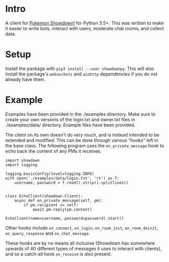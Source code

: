 # Intro
A client for [Pokemon Showdown!](https://pokemonshowdown.com/) for Python 3.5+. This was written to make it easier to write bots, interact with users, moderate chat rooms, and collect data.

# Setup
Install the package with ``pip3 install --user showdownpy``. This will also install the package's ``websockets`` and ``aiohttp`` dependencies if you do not already have them.

# Example
Examples have been provided in the ./examples directory. Make sure to create your own versions of the login.txt and owner.txt files in ./examples/data/ directory. Example files have been provided.

The client on its own doesn't do very much, and is instead intended to be extended and modified. This can be done through various "hooks" left in the base class. The following program uses the ``on_private_message`` hook to echo back the content of any PMs it receives.

```python3
import showdown
import logging

logging.basicConfig(level=logging.INFO)
with open('./examples/data/login.txt', 'rt') as f:
    username, password = f.read().strip().splitlines()


class EchoClient(showdown.Client):
    async def on_private_message(self, pm):
        if pm.recipient == self:
            await pm.reply(pm.content)

EchoClient(name=username, password=password).start()
```

Other hooks include ``on_connect``, ``on_login``, ``on_room_init``, ``on_room_deinit``, ``on_query_response`` and ``on_chat_message``.

These hooks are by no means all inclusive (Showdown has somewhere upwards of 40 different types of messages it uses to interact with clients), and so a catch-all hook `on_receive` is also present.
